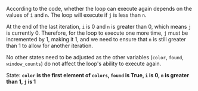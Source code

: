 According to the code, whether the loop can execute again depends on the values of `i` and `n`. The loop will execute if `j` is less than `n`. 

At the end of the last iteration, `i` is 0 and `n` is greater than 0, which means `j` is currently 0. Therefore, for the loop to execute one more time, `j` must be incremented by 1, making it 1, and we need to ensure that `n` is still greater than 1 to allow for another iteration.

No other states need to be adjusted as the other variables (`color`, `found`, `window_counts`) do not affect the loop's ability to execute again.

State: **`color` is the first element of `colors`, `found` is True, `i` is 0, `n` is greater than 1, `j` is 1**